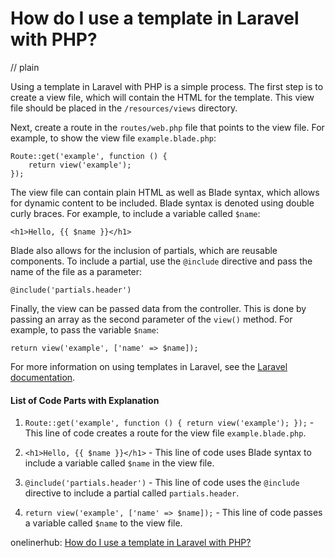 # How do I use a template in Laravel with PHP?
// plain

Using a template in Laravel with PHP is a simple process. The first step is to create a view file, which will contain the HTML for the template. This view file should be placed in the `/resources/views` directory.

Next, create a route in the `routes/web.php` file that points to the view file. For example, to show the view file `example.blade.php`:

```
Route::get('example', function () {
    return view('example');
});
```

The view file can contain plain HTML as well as Blade syntax, which allows for dynamic content to be included. Blade syntax is denoted using double curly braces. For example, to include a variable called `$name`:

```
<h1>Hello, {{ $name }}</h1>
```

Blade also allows for the inclusion of partials, which are reusable components. To include a partial, use the `@include` directive and pass the name of the file as a parameter:

```
@include('partials.header')
```

Finally, the view can be passed data from the controller. This is done by passing an array as the second parameter of the `view()` method. For example, to pass the variable `$name`:

```
return view('example', ['name' => $name]);
```

For more information on using templates in Laravel, see the [Laravel documentation](https://laravel.com/docs/7.x/blade).

#### List of Code Parts with Explanation

1. `Route::get('example', function () { return view('example'); });` - This line of code creates a route for the view file `example.blade.php`.

2. `<h1>Hello, {{ $name }}</h1>` - This line of code uses Blade syntax to include a variable called `$name` in the view file.

3. `@include('partials.header')` - This line of code uses the `@include` directive to include a partial called `partials.header`.

4. `return view('example', ['name' => $name]);` - This line of code passes a variable called `$name` to the view file.

onelinerhub: [How do I use a template in Laravel with PHP?](https://onelinerhub.com/php-laravel/how-do-i-use-a-template-in-laravel-with-php)